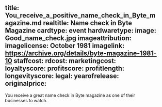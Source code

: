 title: You_receive_a_positive_name_check_in_Byte_magazine.md
realtitle: Name check in Byte Magazine
cardtype: event
hardwaretype: 
image: Good_name_check.jpg
imageattribution: 
imagelicense: October 1981
imagelink: https://archive.org/details/byte-magazine-1981-10
staffcost: 
rdcost: 
marketingcost: 
loyaltyscore: 
profitscore: 
profitlength: 
longevityscore: 
legal: 
yearofrelease: 
originalprice: 
---
You receive a great name check in Byte magazine as one of their businesses to watch.